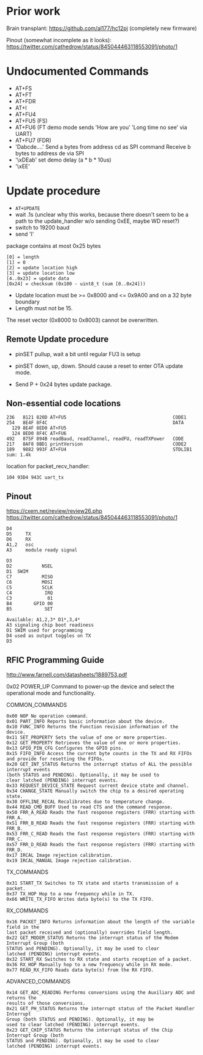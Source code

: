 # Prior work

Brain transplant: https://github.com/al177/hc12pj
(completely new firmware)

Pinout (somewhat incomplete as it looks):
https://twitter.com/cathedrow/status/845044463118553091/photo/1

# Undocumented Commands

* AT+FS
* AT+FT
* AT+FDR
* AT+I
* AT+FU4
* AT+FU5 (FS)
* AT+FU6 (FT demo mode sends 'How are you' 'Long time no see' via UART)
* AT+FU7 (FDR)
* 'Dabcde....'
  Send a bytes from address cd as SPI command
  Receive b bytes to address de via SPI
* '\xDEab' set demo delay (a * b * 10us)
* '\xEE'

# Update procedure

* `AT+UPDATE`
* wait .1s (unclear why this works, because there doesn't seem to be a path to the update_handler w/o sending 0xEE, maybe WD reset?)
* switch to 19200 baud
* send 'I'

package contains at most 0x25 bytes

    [0] = length 
    [1] = 0
    [2] = update location high
    [3] = update location low
    [4..0x23] = update data
    [0x24] = checksum (0x100 - uint8_t (sum [0..0x24]))

* Update location must be >= 0x8000 and <= 0x9A00 and on a 32 byte boundary
* Length must not be 15.

The reset vector (0x8000 to 0x8003) cannot be overwritten.

## Remote Update procedure

* pinSET pullup, wait a bit until regular FU3 is setup
* pinSET down, up, down. Should cause a reset to enter OTA update mode.

* Send P + 0x24 bytes update package.

## Non-essential code locations

    236   8121 820D AT+FU5                                       CODE1
    254   8E4F 8F4C                                              DATA
      129 8E4F 8ED0 AT+FU5 
      124 8ED0 8F4C AT+FU6
    492   875F 894B readBaud, readChannel, readFU, readTXPower   CODE
    217   8AF8 8BD1 printVersion                                 CODE2
    189   9882 993F AT+FU4                                       STDLIB1
    sum: 1.4k

location for packet_recv_handler:

    104 93D4 943C uart_tx

## Pinout

https://cxem.net/review/review26.php
https://twitter.com/cathedrow/status/845044463118553091/photo/1

    D4
    D5     TX
    D6     RX
    A1,2   osc
    A3     module ready signal

    D3
    D2           NSEL
    D1  SWIM
    C7           MISO
    C6           MOSI
    C5           SCLK
    C4            IRQ
    C3             01
    B4        GPIO 00
    B5            SET

    Available: A1,2,3* D1*,3,4*
    A3 signaling chip boot readiness
    D1 SWIM used for programming
    D4 used as output toggles on TX
    D3

## RFIC Programming Guide
http://www.farnell.com/datasheets/1889753.pdf

0x02 POWER_UP Command to power-up the device and select the operational
mode and functionality.

COMMON_COMMANDS

    0x00 NOP No operation command.
    0x01 PART_INFO Reports basic information about the device.
    0x10 FUNC_INFO Returns the Function revision information of the device.
    0x11 SET_PROPERTY Sets the value of one or more properties.
    0x12 GET_PROPERTY Retrieves the value of one or more properties.
    0x13 GPIO_PIN_CFG Configures the GPIO pins.
    0x15 FIFO_INFO Access the current byte counts in the TX and RX FIFOs and provide for resetting the FIFOs.
    0x20 GET_INT_STATUS Returns the interrupt status of ALL the possible interrupt events
    (both STATUS and PENDING). Optionally, it may be used to
    clear latched (PENDING) interrupt events.
    0x33 REQUEST_DEVICE_STATE Request current device state and channel.
    0x34 CHANGE_STATE Manually switch the chip to a desired operating state.
    0x38 OFFLINE_RECAL Recalibrates due to temperature change.
    0x44 READ_CMD_BUFF Used to read CTS and the command response.
    0x50 FRR_A_READ Reads the fast response registers (FRR) starting with FRR_A.
    0x51 FRR_B_READ Reads the fast response registers (FRR) starting with FRR_B.
    0x53 FRR_C_READ Reads the fast response registers (FRR) starting with FRR_C.
    0x57 FRR_D_READ Reads the fast response registers (FRR) starting with FRR_D.
    0x17 IRCAL Image rejection calibration.
    0x19 IRCAL_MANUAL Image rejection calibration.

TX_COMMANDS

    0x31 START_TX Switches to TX state and starts transmission of a packet.
    0x37 TX_HOP Hop to a new frequency while in TX.
    0x66 WRITE_TX_FIFO Writes data byte(s) to the TX FIFO.

RX_COMMANDS

    0x16 PACKET_INFO Returns information about the length of the variable field in the
    last packet received and (optionally) overrides field length.
    0x22 GET_MODEM_STATUS Returns the interrupt status of the Modem Interrupt Group (both
    STATUS and PENDING). Optionally, it may be used to clear
    latched (PENDING) interrupt events.
    0x32 START_RX Switches to RX state and starts reception of a packet.
    0x36 RX_HOP Manually hop to a new frequency while in RX mode.
    0x77 READ_RX_FIFO Reads data byte(s) from the RX FIFO.

ADVANCED_COMMANDS

    0x14 GET_ADC_READING Performs conversions using the Auxiliary ADC and returns the
    results of those conversions.
    0x21 GET_PH_STATUS Returns the interrupt status of the Packet Handler Interrupt
    Group (both STATUS and PENDING). Optionally, it may be
    used to clear latched (PENDING) interrupt events.
    0x23 GET_CHIP_STATUS Returns the interrupt status of the Chip Interrupt Group (both
    STATUS and PENDING). Optionally, it may be used to clear
    latched (PENDING) interrupt events.

